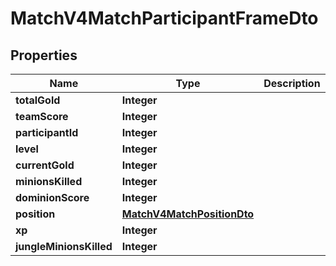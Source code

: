 
# MatchV4MatchParticipantFrameDto

## Properties
Name | Type | Description | Notes
------------ | ------------- | ------------- | -------------
**totalGold** | **Integer** |  |  [optional]
**teamScore** | **Integer** |  |  [optional]
**participantId** | **Integer** |  |  [optional]
**level** | **Integer** |  |  [optional]
**currentGold** | **Integer** |  |  [optional]
**minionsKilled** | **Integer** |  |  [optional]
**dominionScore** | **Integer** |  |  [optional]
**position** | [**MatchV4MatchPositionDto**](MatchV4MatchPositionDto.md) |  |  [optional]
**xp** | **Integer** |  |  [optional]
**jungleMinionsKilled** | **Integer** |  |  [optional]



